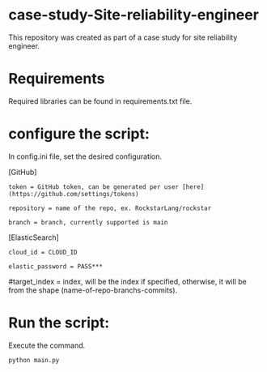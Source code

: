 # case-study-Site-reliability-engineer

This repository was created as part of a case study for site reliability engineer.

# Requirements

Required libraries can be found in requirements.txt file. 

# configure the script: 
In config.ini file, set the desired configuration.

[GitHub]

	token = GitHub token, can be generated per user [here](https://github.com/settings/tokens)
  
	repository = name of the repo, ex. RockstarLang/rockstar
  
	branch = branch, currently supported is main

[ElasticSearch]

	cloud_id = CLOUD_ID
  
	elastic_password = PASS***
  
  #target_index = index,  will be the index if specified, otherwise, it will be from the shape (name-of-repo-branchs-commits).
  
# Run the script: 
  
  Execute the command.
  
	python main.py 
